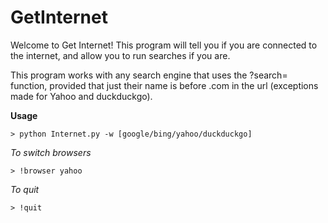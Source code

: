 # GetInternet

Welcome to Get Internet! This program will tell you if you are connected to the internet, and allow you to run searches if you are.

This program works with any search engine that uses the ?search= function, provided that just their name is before .com in the url (exceptions made for Yahoo and duckduckgo).

**Usage**
```shell
> python Internet.py -w [google/bing/yahoo/duckduckgo]
```

*To switch browsers*
```shell
> !browser yahoo
```

*To quit*
```shell
> !quit
```